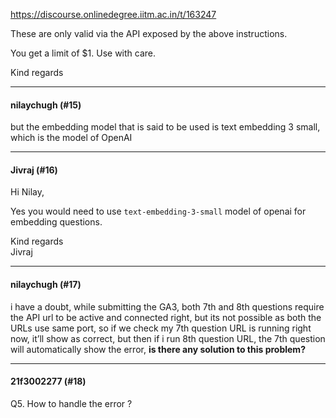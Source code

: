 https://discourse.onlinedegree.iitm.ac.in/t/163247

These are only valid via the API exposed by the above instructions.</p>
<p>You get a limit of $1. Use with care.</p>
<p>Kind regards</p><hr>

<h4>nilaychugh (#15)</h4>
<p>but the embedding model that is said to be used is text embedding 3 small, which is the model of OpenAI</p><hr>

<h4>Jivraj (#16)</h4>
<p>Hi Nilay,</p>
<p>Yes you would need to use <code>text-embedding-3-small</code> model of openai for embedding questions.</p>
<p>Kind regards<br/>
Jivraj</p><hr>

<h4>nilaychugh (#17)</h4>
<p>i have a doubt, while submitting the GA3, both 7th and 8th questions require the API url to be active and connected right, but its not possible as both the URLs use same port, so if we check my 7th question URL is running right now, it’ll show as correct, but then if i  run 8th question URL, the 7th question will automatically show the error, <strong>is there any solution to this problem?</strong></p><hr>

<h4>21f3002277 (#18)</h4>
<p>Q5. How to handle the error ?